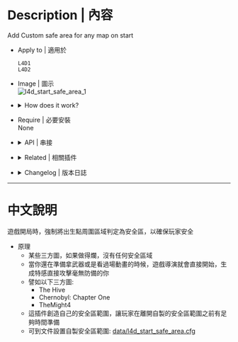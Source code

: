# Description | 內容
Add Custom safe area for any map on start

* Apply to | 適用於
	```
	L4D1
	L4D2
	```

* Image | 圖示
    <br/>![l4d_start_safe_area_1](image/l4d_start_safe_area_1.jpg)

* <details><summary>How does it work?</summary>

	* Many custom maps are not like official maps, which have a safe zone at the beginning.
	* When you are still watching cutscenes or playing mutations like "Special Delivery" or you specail spawn plugins set up early spawn of special infected will attack you who are caught off guard!!!
	* For example:
		* The Hive
		* Chernobyl: Chapter One
		* TheMight4
	* This plugin create its own safe area, before you step out of the custom safe zone, you have enough time to prepare.
	* To control custom safe area, modify file: [data/l4d_start_safe_area.cfg](data/l4d_start_safe_area.cfg)
</details>

* Require | 必要安裝
<br/>None
	
* <details><summary>API | 串接</summary>

	* [l4d_start_safe_area.inc](scripting\include\l4d_start_safe_area.inc)
		```php
		library name: l4d_start_safe_area
		```
</details>

* <details><summary>Related | 相關插件</summary>

	1. [readyup](https://github.com/fbef0102/Game-Private_Plugin/tree/main/L4D_%E6%8F%92%E4%BB%B6/Server_%E4%BC%BA%E6%9C%8D%E5%99%A8/readyup): Ready-up plugin
		* 所有玩家準備才能開始遊戲的插件
	2. [antisaferoomdooropen](https://github.com/fbef0102/Game-Private_Plugin/tree/main/L4D_插件/Survivor_%E4%BA%BA%E9%A1%9E/antisaferoomdooropen): Start Saferoom door anti open + teleport survivor back to safe area when leaving out saferoom until certain time pass
		* 起始安全室的安全門將會鎖住直到時間結束 + 沒有安全門的關卡一旦離開安全區域會傳送回起始安全區域
</details>

* <details><summary>Changelog | 版本日誌</summary>

	* v1.1h (2025-1-3)
		* Updata data

	* v1.0h (2024-12-30)
		* Remake code
		* Support L4D1
		* Provide API and include file
		* Add data file 

	* v1.0
		* [Original Plugin by 洛琪 central_lq](https://forums.alliedmods.net/showthread.php?t=349968)
</details>

- - - -
# 中文說明
遊戲開局時，強制將出生點周圍區域判定為安全區，以確保玩家安全

* 原理
	* 某些三方圖，如果做得爛，沒有任何安全區域
	* 當你還在準備拿武器或是看過場動畫的時候，遊戲導演就會直接開始，生成特感直接攻擊毫無防備的你
	* 譬如以下三方圖:
		* The Hive
		* Chernobyl: Chapter One
		* TheMight4
	* 這插件創造自己的安全區範圍，讓玩家在離開自製的安全區範圍之前有足夠時間準備
	* 可到文件設置自製安全區範圍: [data/l4d_start_safe_area.cfg](data/l4d_start_safe_area.cfg)